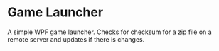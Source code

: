 <h1>Game Launcher</h1>

A simple WPF game launcher. Checks for checksum for a zip file on a remote server and updates if there is changes.
